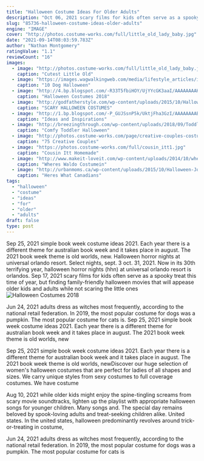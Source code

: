 ```yaml
---
title: "Halloween Costume Ideas For Older Adults"
description: "Oct 06, 2021 scary films for kids often serve as a spooky treat this time of year, but finding family-friendly halloween movies that will appease older kids and adults while not scaring the little ones"
slug: "85736-halloween-costume-ideas-older-adults"
engine: "IMAGE"
cover: "http://photos.costume-works.com/full/little_old_lady_baby.jpg"
date: "2021-09-14T08:03:59.783Z"
author: "Nathan Montgomery"
ratingValue: "1.1"
reviewCount: "16"
images:
  - image: "http://photos.costume-works.com/full/little_old_lady_baby.jpg"
    caption: "Cutest Little Old"
  - image: "https://images.wagwalkingweb.com/media/lifestyle_articles/img/halloween/stories/1538000994.71/20180926-222954dreamstime_xxl_73653997.jpg"
    caption: "10 Dog Halloween"
  - image: "http://4.bp.blogspot.com/-R33T5fbiHOY/UjYYcGK3aaI/AAAAAAAAHgI/Rp5DgKHHzhE/s1600/29c271b6bb3376b3943df251e34cfb2c.jpg"
    caption: "Halloween Costumes 2018"
  - image: "http://godfatherstyle.com/wp-content/uploads/2015/10/Halloween-Costume-Ideas-For-Kids-Homemade-.jpg"
    caption: "SCARY HALLOWEEN COSTUMES"
  - image: "http://1.bp.blogspot.com/-P_GUJSsnP5k/UktjFha3GzI/AAAAAAAABk4/KuvxnyIFqD8/s1600/SEPTEMBER+27+2013+017.jpg"
    caption: "Ideas and Inspirations"
  - image: "http://breezingthrough.com/wp-content/uploads/2018/09/Toddler-Halloween-Costumes-Breezing-Through-41-1440x2166.jpg"
    caption: "Comfy Toddler Halloween"
  - image: "http://photos.costume-works.com/page/creative-couples-costume-ideas-v2.jpg"
    caption: "75 Creative Couples"
  - image: "https://photos.costume-works.com/full/cousin_itt1.jpg"
    caption: "Cousin Itt Homemade"
  - image: "http://www.makeit-loveit.com/wp-content/uploads/2014/10/wheres-waldo-costume-6.jpg"
    caption: "Wheres Waldo Costumein"
  - image: "http://urbanmoms.ca/wp-content/uploads/2015/10/Halloween-Joker-680x1024.jpg"
    caption: "Heres What Canadians"
tags:
  - "halloween"
  - "costume"
  - "ideas"
  - "for"
  - "older"
  - "adults"
draft: false
type: post
---
```


Sep 25, 2021 simple book week costume ideas 2021. Each year there is a different theme for australian book week and it takes place in august. The 2021 book week theme is old worlds, new. Halloween horror nights at universal orlando resort. Select nights, sept. 3  oct. 31, 2021. Now in its 30th terrifying year, halloween horror nights (hhn) at universal orlando resort is orlandos. Sep 17, 2021 scary films for kids often serve as a spooky treat this time of year, but finding family-friendly halloween movies that will appease older kids and adults while not scaring the little ones
![Halloween Costumes 2018](http://4.bp.blogspot.com/-R33T5fbiHOY/UjYYcGK3aaI/AAAAAAAAHgI/Rp5DgKHHzhE/s1600/29c271b6bb3376b3943df251e34cfb2c.jpg "Halloween Costumes 2018")

Jun 24, 2021 adults dress as witches most frequently, according to the national retail federation. In 2019, the most popular costume for dogs was a pumpkin. The most popular costume for cats is. Sep 25, 2021 simple book week costume ideas 2021. Each year there is a different theme for australian book week and it takes place in august. The 2021 book week theme is old worlds, new
<!--inArticleAds-->

<!--galleryOne-->

Sep 25, 2021 simple book week costume ideas 2021. Each year there is a different theme for australian book week and it takes place in august. The 2021 book week theme is old worlds, newDiscover our huge selection of women's halloween costumes that are perfect for ladies of all shapes and sizes. We carry unique styles from sexy costumes to full coverage costumes. We have costume
<!--inArticleAds-->

<!--galleryTwo-->

Aug 10, 2021 while older kids might enjoy the spine-tingling screams from scary movie soundtracks, lighten up the playlist with appropriate halloween songs for younger children. Many songs and. The special day remains beloved by spook-loving adults and treat-seeking children alike. United states. In the united states, halloween predominantly revolves around trick-or-treating in costume,
<!--galleryThree-->

Jun 24, 2021 adults dress as witches most frequently, according to the national retail federation. In 2019, the most popular costume for dogs was a pumpkin. The most popular costume for cats is